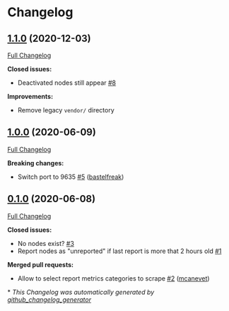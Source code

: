 # Changelog

## [1.1.0](https://github.com/TravisS25/prometheus-puppetdb-exporter/tree/1.1.0) (2020-12-03)

[Full Changelog](https://github.com/TravisS25/prometheus-puppetdb-exporter/compare/1.0.0...1.1.0)

**Closed issues:**

- Deactivated nodes still appear [\#8](https://github.com/TravisS25/prometheus-puppetdb-exporter/issues/8)

**Improvements:**

- Remove legacy `vendor/` directory

## [1.0.0](https://github.com/TravisS25/prometheus-puppetdb-exporter/tree/1.0.0) (2020-06-09)

[Full Changelog](https://github.com/TravisS25/prometheus-puppetdb-exporter/compare/0.1.0...1.0.0)

**Breaking changes:**

- Switch port to 9635 [\#5](https://github.com/TravisS25/prometheus-puppetdb-exporter/pull/5) ([bastelfreak](https://github.com/bastelfreak))

## [0.1.0](https://github.com/TravisS25/prometheus-puppetdb-exporter/tree/0.1.0) (2020-06-08)

[Full Changelog](https://github.com/TravisS25/prometheus-puppetdb-exporter/compare/8499b362f2f346f1ce58a60d5299d0de628556aa...0.1.0)

**Closed issues:**

- No nodes exist? [\#3](https://github.com/TravisS25/prometheus-puppetdb-exporter/issues/3)
- Report nodes as "unreported" if last report is more that 2 hours old [\#1](https://github.com/TravisS25/prometheus-puppetdb-exporter/issues/1)

**Merged pull requests:**

- Allow to select report metrics categories to scrape [\#2](https://github.com/TravisS25/prometheus-puppetdb-exporter/pull/2) ([mcanevet](https://github.com/mcanevet))



\* *This Changelog was automatically generated by [github_changelog_generator](https://github.com/github-changelog-generator/github-changelog-generator)*
